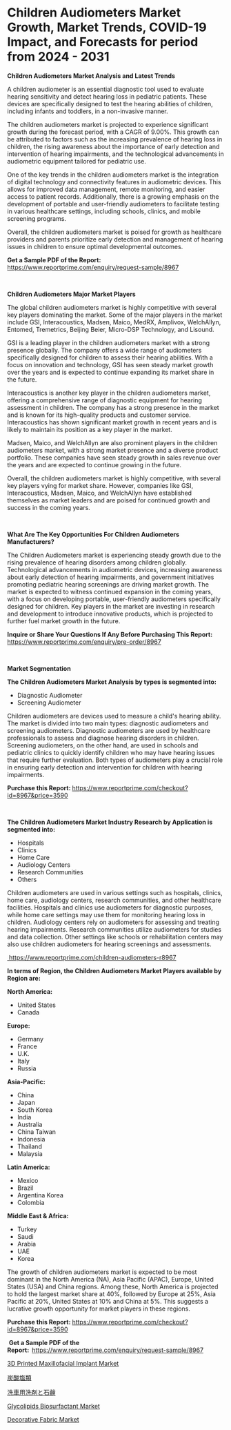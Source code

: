<p><h1>Children Audiometers Market Growth, Market Trends, COVID-19 Impact, and Forecasts for period from 2024 - 2031</h1></p><p><strong>Children Audiometers Market Analysis and Latest Trends</strong></p>
<p><p>A children audiometer is an essential diagnostic tool used to evaluate hearing sensitivity and detect hearing loss in pediatric patients. These devices are specifically designed to test the hearing abilities of children, including infants and toddlers, in a non-invasive manner.</p><p>The children audiometers market is projected to experience significant growth during the forecast period, with a CAGR of 9.00%. This growth can be attributed to factors such as the increasing prevalence of hearing loss in children, the rising awareness about the importance of early detection and intervention of hearing impairments, and the technological advancements in audiometric equipment tailored for pediatric use.</p><p>One of the key trends in the children audiometers market is the integration of digital technology and connectivity features in audiometric devices. This allows for improved data management, remote monitoring, and easier access to patient records. Additionally, there is a growing emphasis on the development of portable and user-friendly audiometers to facilitate testing in various healthcare settings, including schools, clinics, and mobile screening programs.</p><p>Overall, the children audiometers market is poised for growth as healthcare providers and parents prioritize early detection and management of hearing issues in children to ensure optimal developmental outcomes.</p></p>
<p><strong>Get a Sample PDF of the Report:&nbsp;</strong> <a href="https://www.reportprime.com/enquiry/request-sample/8967">https://www.reportprime.com/enquiry/request-sample/8967</a></p>
<p>&nbsp;</p>
<p><strong>Children Audiometers Major Market Players</strong></p>
<p><p>The global children audiometers market is highly competitive with several key players dominating the market. Some of the major players in the market include GSI, Interacoustics, Madsen, Maico, MedRX, Amplivox, WelchAllyn, Entomed, Tremetrics, Beijing Beier, Micro-DSP Technology, and Lisound.</p><p>GSI is a leading player in the children audiometers market with a strong presence globally. The company offers a wide range of audiometers specifically designed for children to assess their hearing abilities. With a focus on innovation and technology, GSI has seen steady market growth over the years and is expected to continue expanding its market share in the future.</p><p>Interacoustics is another key player in the children audiometers market, offering a comprehensive range of diagnostic equipment for hearing assessment in children. The company has a strong presence in the market and is known for its high-quality products and customer service. Interacoustics has shown significant market growth in recent years and is likely to maintain its position as a key player in the market.</p><p>Madsen, Maico, and WelchAllyn are also prominent players in the children audiometers market, with a strong market presence and a diverse product portfolio. These companies have seen steady growth in sales revenue over the years and are expected to continue growing in the future.</p><p>Overall, the children audiometers market is highly competitive, with several key players vying for market share. However, companies like GSI, Interacoustics, Madsen, Maico, and WelchAllyn have established themselves as market leaders and are poised for continued growth and success in the coming years.</p></p>
<p>&nbsp;</p>
<p><strong>What Are The Key Opportunities For Children Audiometers Manufacturers?</strong></p>
<p><p>The Children Audiometers market is experiencing steady growth due to the rising prevalence of hearing disorders among children globally. Technological advancements in audiometric devices, increasing awareness about early detection of hearing impairments, and government initiatives promoting pediatric hearing screenings are driving market growth. The market is expected to witness continued expansion in the coming years, with a focus on developing portable, user-friendly audiometers specifically designed for children. Key players in the market are investing in research and development to introduce innovative products, which is projected to further fuel market growth in the future.</p></p>
<p><strong>Inquire or Share Your Questions If Any Before Purchasing This Report:</strong> <a href="https://www.reportprime.com/enquiry/pre-order/8967">https://www.reportprime.com/enquiry/pre-order/8967</a></p>
<p>&nbsp;</p>
<p><strong>Market Segmentation</strong></p>
<p><strong>The Children Audiometers Market Analysis by types is segmented into:</strong></p>
<p><ul><li>Diagnostic Audiometer</li><li>Screening Audiometer</li></ul></p>
<p><p>Children audiometers are devices used to measure a child's hearing ability. The market is divided into two main types: diagnostic audiometers and screening audiometers. Diagnostic audiometers are used by healthcare professionals to assess and diagnose hearing disorders in children. Screening audiometers, on the other hand, are used in schools and pediatric clinics to quickly identify children who may have hearing issues that require further evaluation. Both types of audiometers play a crucial role in ensuring early detection and intervention for children with hearing impairments.</p></p>
<p><strong>Purchase this Report:&nbsp;</strong><a href="https://www.reportprime.com/checkout?id=8967&price=3590">https://www.reportprime.com/checkout?id=8967&price=3590</a></p>
<p>&nbsp;</p>
<p><strong>The Children Audiometers Market Industry Research by Application is segmented into:</strong></p>
<p><ul><li>Hospitals</li><li>Clinics</li><li>Home Care</li><li>Audiology Centers</li><li>Research Communities</li><li>Others</li></ul></p>
<p><p>Children audiometers are used in various settings such as hospitals, clinics, home care, audiology centers, research communities, and other healthcare facilities. Hospitals and clinics use audiometers for diagnostic purposes, while home care settings may use them for monitoring hearing loss in children. Audiology centers rely on audiometers for assessing and treating hearing impairments. Research communities utilize audiometers for studies and data collection. Other settings like schools or rehabilitation centers may also use children audiometers for hearing screenings and assessments.</p></p>
<p><a href="https://www.reportprime.com/children-audiometers-r8967">&nbsp;https://www.reportprime.com/children-audiometers-r8967</a></p>
<p><strong>In terms of Region, the Children Audiometers Market Players available by Region are:</strong></p>
<p>
    <p> <strong> North America: </strong>
        <ul>
            <li>United States</li>
            <li>Canada</li>
        </ul>
        </p> 
    <p> <strong> Europe: </strong>
        <ul>
            <li>Germany</li>
            <li>France</li>
            <li>U.K.</li>
            <li>Italy</li>
            <li>Russia</li>
        </ul>
        </p> 
    <p> <strong> Asia-Pacific: </strong>
        <ul>
            <li>China</li>
            <li>Japan</li>
            <li>South Korea</li>
            <li>India</li>
            <li>Australia</li>
            <li>China Taiwan</li>
            <li>Indonesia</li>
            <li>Thailand</li>
            <li>Malaysia</li>
        </ul>
        </p> 
    <p> <strong> Latin America: </strong>
        <ul>
            <li>Mexico</li>
            <li>Brazil</li>
            <li>Argentina Korea</li>
            <li>Colombia</li>
        </ul>
        </p> 
    <p> <strong> Middle East & Africa: </strong>
        <ul>
            <li>Turkey</li>
            <li>Saudi</li>
            <li>Arabia</li>
            <li>UAE</li>
            <li>Korea</li>
        </ul>
    </p>
    </p>
<p><p>The growth of children audiometers market is expected to be most dominant in the North America (NA), Asia Pacific (APAC), Europe, United States (USA) and China regions. Among these, North America is projected to hold the largest market share at 40%, followed by Europe at 25%, Asia Pacific at 20%, United States at 10% and China at 5%. This suggests a lucrative growth opportunity for market players in these regions.</p></p>
<p><strong>Purchase this Report: </strong><a href="https://www.reportprime.com/checkout?id=8967&price=3590">https://www.reportprime.com/checkout?id=8967&price=3590</a></p>
<p>&nbsp;<strong>Get a Sample PDF of the Report:&nbsp;&nbsp;</strong><a href="https://www.reportprime.com/enquiry/request-sample/8967">https://www.reportprime.com/enquiry/request-sample/8967</a></p>
<p><strong></strong></p>
<p><p><a href="https://github.com/jerrycopelandthomaswsqd8q/Market-Research-Report-List-2/blob/main/3d-printed-maxillofacial-implant-market.md">3D Printed Maxillofacial Implant Market</a></p><p><a href="https://github.com/Sophiaard2003/Market-Research-Report-List-1/blob/main/435070923269.md">炭酸塩類</a></p><p><a href="https://github.com/hilmi-2a/Market-Research-Report-List-1/blob/main/470011823268.md">洗車用洗剤と石鹸</a></p><p><a href="https://issuu.com/reportprime-2/docs/glycolipids-biosurfactant-market-size-2030.pptx">Glycolipids Biosurfactant Market</a></p><p><a href="https://issuu.com/reportprime-2/docs/decorative-fabric-market-size-2030.pptx">Decorative Fabric Market</a></p></p>